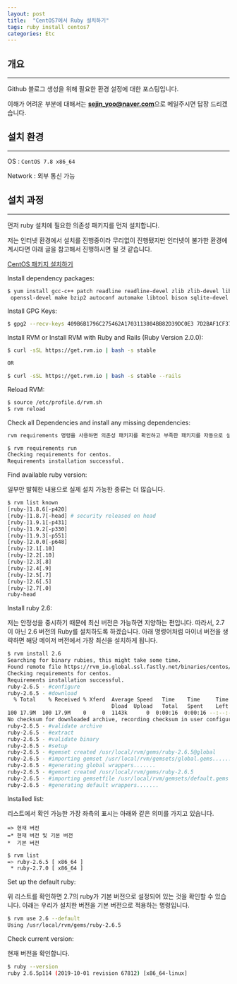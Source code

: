 ```yaml
---
layout: post
title:  "CentOS7에서 Ruby 설치하기"
tags: ruby install centos7
categories: Etc
---
```


## 개요
---
Github 블로그 생성을 위해 필요한 환경 설정에 대한 포스팅입니다.

이해가 어려운 부분에 대해서는 **sejin_yoo@naver.com**으로 메일주시면 답장 드리겠습니다.

  
## 설치 환경
---
OS : `CentOS 7.8 x86_64`

Network : 외부 통신 가능
  
  
## 설치 과정
---
먼저 ruby 설치에 필요한 의존성 패키지를 먼저 설치합니다. 

저는 인터넷 환경에서 설치를 진행중이라 무리없이 진행됐지만 인터넷이 불가한 환경에 계시다면 아래 글을 참고해서 진행하시면 될 것 같습니다.

[CentOS 패키지 설치하기](https://blog.naver.com/sejin_yoo/221609835305)


Install dependency packages: 

```bash
$ yum install gcc-c++ patch readline readline-devel zlib zlib-devel libffi-devel \
 openssl-devel make bzip2 autoconf automake libtool bison sqlite-devel -y
```
 
  

Install GPG Keys:

```bash
$ gpg2 --recv-keys 409B6B1796C275462A1703113804BB82D39DC0E3 7D2BAF1CF37B13E2069D6956105BD0E739499BDB
```
 


Install RVM or Install RVM with Ruby and Rails (Ruby Version 2.0.0):

```bash
$ curl -sSL https://get.rvm.io | bash -s stable

OR

$ curl -sSL https://get.rvm.io | bash -s stable --rails
```
 

Reload RVM:

```bash
$ source /etc/profile.d/rvm.sh
$ rvm reload
```
 


Check all Dependencies and install any missing dependencies:

```bash
rvm requirements 명령을 사용하면 의존성 패키지를 확인하고 부족한 패키지를 자동으로 설치합니다.

$ rvm requirements run
Checking requirements for centos.
Requirements installation successful.
```
 


Find available ruby version:

일부만 발췌한 내용으로 실제 설치 가능한 종류는 더 많습니다.
```bash
$ rvm list known
[ruby-]1.8.6[-p420]
[ruby-]1.8.7[-head] # security released on head
[ruby-]1.9.1[-p431]
[ruby-]1.9.2[-p330]
[ruby-]1.9.3[-p551]
[ruby-]2.0.0[-p648]
[ruby-]2.1[.10]
[ruby-]2.2[.10]
[ruby-]2.3[.8]
[ruby-]2.4[.9]
[ruby-]2.5[.7]
[ruby-]2.6[.5]
[ruby-]2.7[.0]
ruby-head
```
 


Install ruby 2.6:

저는 안정성을 중시하기 때문에 최신 버전은 가능하면 지양하는 편입니다.
따라서, 2.7이 아닌 2.6 버전의 Ruby를 설치하도록 하겠습니다.
아래 명령어처럼 마이너 버전을 생략하면 해당 메이저 버전에서 가장 최신을 설치하게 됩니다.
```bash
$ rvm install 2.6
Searching for binary rubies, this might take some time.
Found remote file https://rvm_io.global.ssl.fastly.net/binaries/centos/7/x86_64/ruby-2.6.5.tar.bz2
Checking requirements for centos.
Requirements installation successful.
ruby-2.6.5 - #configure
ruby-2.6.5 - #download
  % Total    % Received % Xferd  Average Speed   Time    Time     Time  Current
                                 Dload  Upload   Total   Spent    Left  Speed
100 17.9M  100 17.9M    0     0  1143k      0  0:00:16  0:00:16 --:--:-- 1796k
No checksum for downloaded archive, recording checksum in user configuration.
ruby-2.6.5 - #validate archive
ruby-2.6.5 - #extract
ruby-2.6.5 - #validate binary
ruby-2.6.5 - #setup
ruby-2.6.5 - #gemset created /usr/local/rvm/gems/ruby-2.6.5@global
ruby-2.6.5 - #importing gemset /usr/local/rvm/gemsets/global.gems..................................
ruby-2.6.5 - #generating global wrappers.......
ruby-2.6.5 - #gemset created /usr/local/rvm/gems/ruby-2.6.5
ruby-2.6.5 - #importing gemsetfile /usr/local/rvm/gemsets/default.gems evaluated to empty gem list
ruby-2.6.5 - #generating default wrappers.......
```
 


Installed list:

리스트에서 확인 가능한 가장 좌측의 표시는 아래와 같은 의미를 가지고 있습니다.
```
=> 현재 버전
=* 현재 버전 및 기본 버전
*  기본 버전
```
```bash
$ rvm list
=> ruby-2.6.5 [ x86_64 ]
 * ruby-2.7.0 [ x86_64 ]
```
 

Set up the default ruby:

위 리스트를 확인하면 2.7의 ruby가 기본 버전으로 설정되어 있는 것을 확인할 수 있습니다.
아래는 우리가 설치한 버전을 기본 버전으로 적용하는 명령입니다.
```bash
$ rvm use 2.6 --default
Using /usr/local/rvm/gems/ruby-2.6.5
```
 


Check current version:

현재 버전을 확인합니다.
```bash
$ ruby --version
ruby 2.6.5p114 (2019-10-01 revision 67812) [x86_64-linux]
```
 


[RVM 공식 사이트]: <https://rvm.io/>
